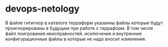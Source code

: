 # devops-netology
В файле гитигнор в каталоге терраформ указанны файлы которые будут проигнорированы в будущем при работе с терраформ. 
В том числе файл лоигрования неисправностей. исключения и внутренние конфигурационные файлы в которые не надо вносит изменения. 
